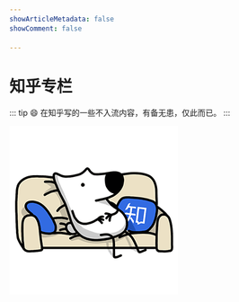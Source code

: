 ```yaml
---
showArticleMetadata: false
showComment: false

---
```


# 知乎专栏

::: tip 😄
在知乎写的一些不入流内容，有备无患，仅此而已。
:::

![zhihu](zhuhu-moyu.gif)
